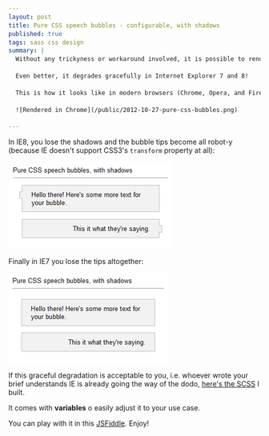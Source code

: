 ```yaml
---
layout: post
title: Pure CSS speech bubbles - configurable, with shadows
published: true
tags: sass css design
summary: |
  Without any trickyness or workaround involved, it is possible to render speech bubbles with perfect shadows entirely with CSS, using no images whatsoever.

  Even better, it degrades gracefully in Internet Explorer 7 and 8!

  This is how it looks like in modern browsers (Chrome, Opera, and Firefox):

  ![Rendered in Chrome](/public/2012-10-27-pure-css-bubbles.png)

---
```


In IE8, you lose the shadows and the bubble tips become all robot-y (because IE doesn't support CSS3's `transform` property at all):

![Rendered in IE8](/public/2012-10-27-pure-css-bubbles-ie8.png)

Finally in IE7 you lose the tips altogether:

![Rendered in IE7](/public/2012-10-27-pure-css-bubbles-ie7.png)

If this graceful degradation is acceptable to you, i.e. whoever wrote your brief understands IE is already going the way of the dodo, [here's the SCSS](/public/2012-10-27-pure-css-bubbles.scss) I built.

It comes with **variables** o easily adjust it to your use case.

You can play with it in this [JSFiddle](http://jsfiddle.net/mezis/abKFz/15/).
Enjoy!
